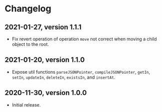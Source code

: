 # Changelog


## 2021-01-27, version 1.1.1

- Fix revert operation of operation `move` not correct when moving a child 
  object to the root.


## 2021-01-20, version 1.1.0

- Expose util functions `parseJSONPointer`, `compileJSONPointer`, `getIn`, `setIn`, `updateIn`, `deleteIn`, `existsIn`, and `insertAt`.


## 2020-11-30, version 1.0.0

- Initial release.
